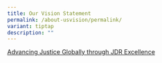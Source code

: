 ```yaml
---
title: Our Vision Statement
permalink: /about-usvision/permalink/
variant: tiptap
description: ""
---
```

<p><u>Advancing Justice Globally through JDR Excellence</u>
</p>
